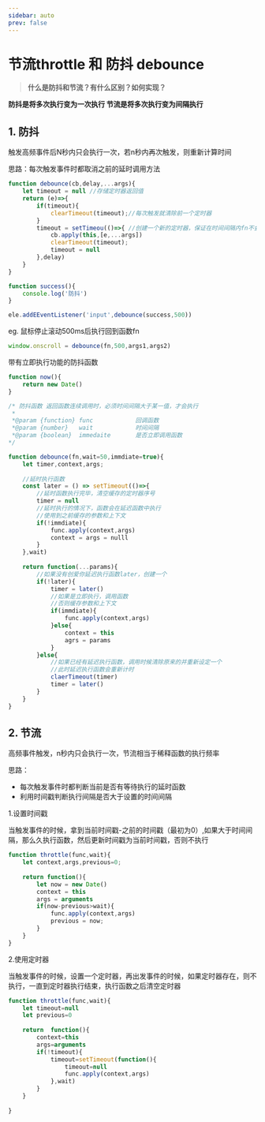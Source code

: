 ```yaml
---
sidebar: auto
prev: false
---
```


# 节流throttle 和 防抖 debounce
> **什么是防抖和节流？有什么区别？如何实现？**

**防抖是将多次执行变为一次执行   节流是将多次执行变为间隔执行**

## 1. 防抖

触发高频事件后N秒内只会执行一次，若n秒内再次触发，则重新计算时间

思路：每次触发事件时都取消之前的延时调用方法

```js
function debounce(cb,delay,...args){
    let timeout = null //存储定时器返回值
    return (e)=>{
        if(timeout){
            clearTimeout(timeout);//每次触发就清除前一个定时器
        }
        timeout = setTimeou(()=>{ //创建一个新的定时器，保证在时间间隔内fn不会执行
            cb.apply(this,[e,...args])
            clearTimeout(timeout);
            timeout = null
        },delay)
    }
}

function success(){
    console.log('防抖')
}

ele.addEEventListener('input',debounce(success,500))
```

eg. 鼠标停止滚动500ms后执行回到函数fn

```js
window.onscroll = debounce(fn,500,args1,args2)
```

带有立即执行功能的防抖函数

```js
function now(){
    return new Date()
}

/* 防抖函数 返回函数连续调用时，必须时间间隔大于某一值，才会执行
 *
 *@param {function} func            回调函数
 *@param {number}   wait            时间间隔
 *@param {boolean}  immedaite       是否立即调用函数
*/

function debounce(fn,wait=50,immdiate=true){
    let timer,context,args;
    
    //延时执行函数
    const later = () => setTimeout(()=>{
        //延时函数执行完毕，清空缓存的定时器序号
        timer = null
        //延时执行的情况下，函数会在延迟函数中执行
        //使用到之前缓存的参数和上下文
        if(!immdiate){
            func.apply(context,args)
            context = args = nulll
        }
    },wait)
    
    return function(...params){
        //如果没有创爱你延迟执行函数later，创建一个
        if(!later){
            timer = later()
            //如果是立即执行，调用函数
            //否则缓存参数和上下文
            if(immdiate){
                func.apply(context,args)
            }else{
                context = this
                agrs = params
            }
        }else{
            //如果已经有延迟执行函数，调用时候清除原来的并重新设定一个
            //此时延迟执行函数会重新计时
            claerTimeout(timer)
            timer = later()
        }
    }
}

```

## 2. 节流


高频事件触发，n秒内只会执行一次，节流相当于稀释函数的执行频率

思路：

* 每次触发事件时都判断当前是否有等待执行的延时函数
* 利用时间戳判断执行间隔是否大于设置的时间间隔

1.设置时间戳

当触发事件的时候，拿到当前时间戳-之前的时间戳（最初为0）,如果大于时间间隔，那么久执行函数，然后更新时间戳为当前时间戳，否则不执行
```js
function throttle(func,wait){
    let context,args,previous=0;
    
    return function(){
        let now = new Date()
        context = this
        args = arguments
        if(now-previous>wait){
            func.apply(context,args)
            previous = now;
        }
    }
}

```

2.使用定时器

当触发事件的时候，设置一个定时器，再出发事件的时候，如果定时器存在，则不执行，一直到定时器执行结束，执行函数之后清空定时器

```js
function throttle(func,wait){
    let timeout=null
    let previous=0
    
    return  function(){
        context=this
        args=arguments
        if(!timeout){
            timeout=setTimeout(function(){
                timeout=null
                func.apply(context,args)
            },wait)
        }
    }
    
}
```
